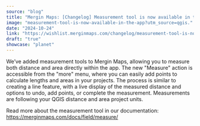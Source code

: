 ```yaml
---
source: "blog"
title: "Mergin Maps: [Changelog] Measurement tool is now available in the app"
image: "measurement-tool-is-now-available-in-the-app?utm_source=qgis."
date: "2024-10-24"
link: "https://wishlist.merginmaps.com/changelog/measurement-tool-is-now-available-in-the-app?utm_source=qgis"
draft: "true"
showcase: "planet"
---
```


<p>We’ve added measurement tools to Mergin Maps, allowing you to measure both distance and area directly within the app. The new "Measure" action is accessible from the "more" menu, where you can easily add points to calculate lengths and areas in your projects. The process is similar to creating a line feature, with a live display of the measured distance and options to undo, add points, or complete the measurement. Measurements are following your QGIS distance and area project units.</p><p></p><p>Read more about the measurement tool in our documentation: <a href="https://merginmaps.com/docs/field/measure/" rel="noopener noreferrer nofollow" target="_blank">https://merginmaps.com/docs/field/measure/</a></p>
